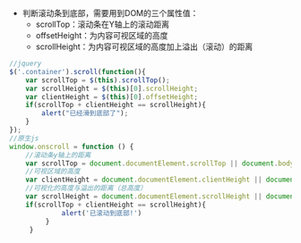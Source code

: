 - 判断滚动条到底部，需要用到DOM的三个属性值：
  - scrollTop：滚动条在Y轴上的滚动距离
  - offsetHeight：为内容可视区域的高度
  - scrollHeight：为内容可视区域的高度加上溢出（滚动）的距离

```javascript
//jquery
$('.container').scroll(function(){
    var scrollTop = $(this).scrollTop();
    var scrollHeight = $(this)[0].scrollHeight;
    var clientHeight = $(this)[0].offsetHeight;
    if(scrollTop + clientHeight == scrollHeight){
		alert("已经滑到底部了");
    }
});
//原生js
window.onscroll = function () {
    //滚动条y轴上的距离
    var scrollTop = document.documentElement.scrollTop || document.body.scrollTop;
    //可视区域的高度
    var clientHeight = document.documentElement.clientHeight || document.body.clientHeight;
    //可视化的高度与溢出的距离（总高度）
    var scrollHeight = document.documentElement.scrollHeight || document.body.scrollHeight;
    if(scrollTop + clientHeight == scrollHeight){
             alert('已滚动到底部!')
         }
     }
```





